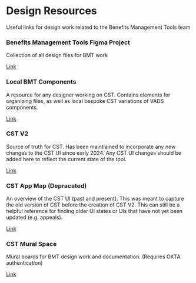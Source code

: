 # Design Resources
Useful links for design work related to the Benefits Management Tools team

### Benefits Management Tools Figma Project

Collection of all design files for BMT work

[Link](https://www.figma.com/files/project/175598391/Benefits-Management-Tools?fuid=1046561086805876994)

### Local BMT Components 

A resource for any designer working on CST. Contains elements for organizing files, as well as local bespoke CST variations of VADS components.

[Link](https://www.figma.com/file/lbRZz68qGRGTdUigcoJq3a/Local-BMT-Components?type=design&node-id=24-7&mode=design&t=ukDdQoSFmlnRaKLn-11)

### CST V2

Source of truth for CST. Has been maintiained to incorporate any new changes to the CST UI since early 2024. Any CST UI changes should be added here to reflect the current state of the tool.

[Link](https://www.figma.com/design/F8U4wddaFouUPVd4mGBMDI/CST-V2?node-id=0-809&p=f&t=OzFhEGGRFnBC4dvh-0)

### CST App Map (Depracated)

An overview of the CST UI (past and present). This was meant to capture the old version of CST before the creation of CST V2. This can still be a helpful reference for finding older UI states or UIs that have not yet been updated (e.g. appeals). 

[Link](https://www.figma.com/file/y27KDDtZLBDSVZmAjXdbJn/CST-App-Map?type=design&node-id=221-154&mode=design&t=s1fVDfk3xgl0BFe6-0)

### CST Mural Space 

Mural boards for BMT design work and documentation. (Requires OKTA authentication)


[Link](https://app.mural.co/t/departmentofveteransaffairs9999/r/1613770853903?folderUuid=9e1456d1-4532-434c-b053-f7694afc5795)
